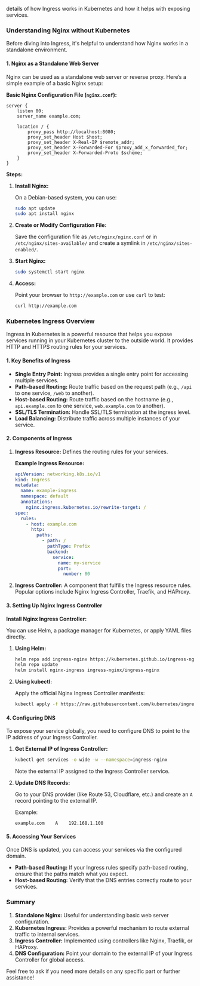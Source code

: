 details of how Ingress works in Kubernetes and how it helps with exposing services.

### **Understanding Nginx without Kubernetes**

Before diving into Ingress, it's helpful to understand how Nginx works in a standalone environment.

#### **1. Nginx as a Standalone Web Server**

Nginx can be used as a standalone web server or reverse proxy. Here’s a simple example of a basic Nginx setup:

**Basic Nginx Configuration File (`nginx.conf`):**

```nginx
server {
    listen 80;
    server_name example.com;

    location / {
        proxy_pass http://localhost:8080;
        proxy_set_header Host $host;
        proxy_set_header X-Real-IP $remote_addr;
        proxy_set_header X-Forwarded-For $proxy_add_x_forwarded_for;
        proxy_set_header X-Forwarded-Proto $scheme;
    }
}
```

**Steps:**

1. **Install Nginx:**

   On a Debian-based system, you can use:

   ```bash
   sudo apt update
   sudo apt install nginx
   ```

2. **Create or Modify Configuration File:**

   Save the configuration file as `/etc/nginx/nginx.conf` or in `/etc/nginx/sites-available/` and create a symlink in `/etc/nginx/sites-enabled/`.

3. **Start Nginx:**

   ```bash
   sudo systemctl start nginx
   ```

4. **Access:**

   Point your browser to `http://example.com` or use `curl` to test:

   ```bash
   curl http://example.com
   ```

### **Kubernetes Ingress Overview**

Ingress in Kubernetes is a powerful resource that helps you expose services running in your Kubernetes cluster to the outside world. It provides HTTP and HTTPS routing rules for your services.

#### **1. Key Benefits of Ingress**

- **Single Entry Point:** Ingress provides a single entry point for accessing multiple services.
- **Path-based Routing:** Route traffic based on the request path (e.g., `/api` to one service, `/web` to another).
- **Host-based Routing:** Route traffic based on the hostname (e.g., `api.example.com` to one service, `web.example.com` to another).
- **SSL/TLS Termination:** Handle SSL/TLS termination at the ingress level.
- **Load Balancing:** Distribute traffic across multiple instances of your service.

#### **2. Components of Ingress**

1. **Ingress Resource:**
   Defines the routing rules for your services.

   **Example Ingress Resource:**

   ```yaml
   apiVersion: networking.k8s.io/v1
   kind: Ingress
   metadata:
     name: example-ingress
     namespace: default
     annotations:
       nginx.ingress.kubernetes.io/rewrite-target: /
   spec:
     rules:
       - host: example.com
         http:
           paths:
             - path: /
               pathType: Prefix
               backend:
                 service:
                   name: my-service
                   port:
                     number: 80
   ```

2. **Ingress Controller:**
   A component that fulfills the Ingress resource rules. Popular options include Nginx Ingress Controller, Traefik, and HAProxy.

#### **3. Setting Up Nginx Ingress Controller**

**Install Nginx Ingress Controller:**

You can use Helm, a package manager for Kubernetes, or apply YAML files directly.

1. **Using Helm:**

   ```bash
   helm repo add ingress-nginx https://kubernetes.github.io/ingress-nginx
   helm repo update
   helm install nginx-ingress ingress-nginx/ingress-nginx
   ```

2. **Using kubectl:**

   Apply the official Nginx Ingress Controller manifests:

   ```bash
   kubectl apply -f https://raw.githubusercontent.com/kubernetes/ingress-nginx/main/deploy/static/provider/cloud/deploy.yaml
   ```

#### **4. Configuring DNS**

To expose your service globally, you need to configure DNS to point to the IP address of your Ingress Controller.

1. **Get External IP of Ingress Controller:**

   ```bash
   kubectl get services -o wide -w --namespace=ingress-nginx
   ```

   Note the external IP assigned to the Ingress Controller service.

2. **Update DNS Records:**

   Go to your DNS provider (like Route 53, Cloudflare, etc.) and create an `A` record pointing to the external IP.

   Example:

   ```
   example.com    A    192.168.1.100
   ```

#### **5. Accessing Your Services**

Once DNS is updated, you can access your services via the configured domain.

- **Path-based Routing:** If your Ingress rules specify path-based routing, ensure that the paths match what you expect.
- **Host-based Routing:** Verify that the DNS entries correctly route to your services.

### **Summary**

1. **Standalone Nginx:** Useful for understanding basic web server configuration.
2. **Kubernetes Ingress:** Provides a powerful mechanism to route external traffic to internal services.
3. **Ingress Controller:** Implemented using controllers like Nginx, Traefik, or HAProxy.
4. **DNS Configuration:** Point your domain to the external IP of your Ingress Controller for global access.

Feel free to ask if you need more details on any specific part or further assistance!
